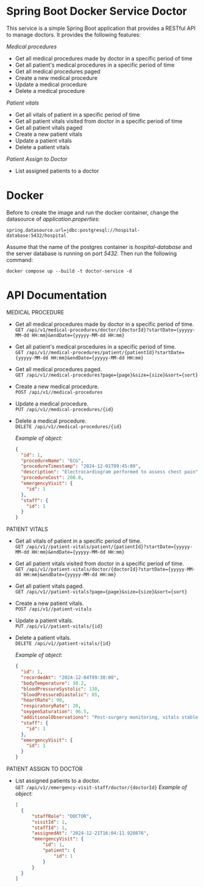 Spring Boot Docker Service Doctor
==========================
This service is a simple Spring Boot application that provides a RESTful API to manage doctors.
It provides the following features:

_Medical procedures_
- Get all medical procedures made by doctor in a specific period of time
- Get all patient's medical procedures in a specific period of time
- Get all medical procedures paged
- Create a new medical procedure
- Update a medical procedure
- Delete a medical procedure

_Patient vitals_
- Get all vitals of patient in a specific period of time
- Get all patient vitals visited from doctor in a specific period of time
- Get all patient vitals paged
- Create a new patient vitals
- Update a patient vitals
- Delete a patient vitals

_Patient Assign to Doctor_
- List assigned patients to a doctor

Docker
========
Before to create the image and run the docker container, change the datasource of _application.properties_:
```
spring.datasource.url=jdbc:postgresql://hospital-database:5432/hospital
```
Assume that the name of the postgres container is *hospital-database* and the server database is running on port *5432*.
Then run the following command:
```
docker compose up --build -t doctor-service -d
```

API Documentation
========
MEDICAL PROCEDURE
- Get all medical procedures made by doctor in a specific period of time.<br/>
`GET /api/v1/medical-procedures/doctor/{doctorId}?startDate={yyyyy-MM-dd HH:mm}&endDate={yyyyy-MM-dd HH:mm}`
- Get all patient's medical procedures in a specific period of time.<br/>
`GET /api/v1//medical-procedures/patient/{patientId}?startDate={yyyyy-MM-dd HH:mm}&endDate={yyyyy-MM-dd HH:mm}`
- Get all medical procedures paged.<br/>
`GET /api/v1//medical-procedures?page={page}&size={size}&sort={sort}`
- Create a new medical procedure.<br/>
`POST /api/v1//medical-procedures`
- Update a medical procedure.<br/>
`PUT /api/v1//medical-procedures/{id}`
- Delete a medical procedure.<br/>
`DELETE /api/v1//medical-procedures/{id}`

  _Example of object:_
    ```json
    {
      "id": 1,
      "procedureName": "ECG",
      "procedureTimestamp": "2024-12-01T09:45:00",
      "description": "Electrocardiogram performed to assess chest pain",
      "procedureCost": 200.0,
      "emergencyVisit": {
        "id": 1
      },
      "staff": {
        "id": 1
      }
    }
    ```

PATIENT VITALS
- Get all vitals of patient in a specific period of time.<br/>
`GET /api/v1//patient-vitals/patient/{patientId}?startDate={yyyyy-MM-dd HH:mm}&endDate={yyyyy-MM-dd HH:mm}`
- Get all patient vitals visited from doctor in a specific period of time.<br/>
`GET /api/v1//patient-vitals/doctor/{doctorId}?startDate={yyyyy-MM-dd HH:mm}&endDate={yyyyy-MM-dd HH:mm}`
- Get all patient vitals paged.<br/>
`GET /api/v1//patient-vitals?page={page}&size={size}&sort={sort}`
- Create a new patient vitals.<br/>
`POST /api/v1//patient-vitals`
- Update a patient vitals.<br/>
`PUT /api/v1//patient-vitals/{id}`
- Delete a patient vitals.<br/>
`DELETE /api/v1//patient-vitals/{id}`

  _Example of object:_
  ```json
  {
    "id": 1,
    "recordedAt": "2024-12-04T09:30:00",
    "bodyTemperature": 38.2,
    "bloodPressureSystolic": 130,
    "bloodPressureDiastolic": 85,
    "heartRate": 90,
    "respiratoryRate": 20,
    "oxygenSaturation": 96.5,
    "additionalObservations": "Post-surgery monitoring, vitals stable",
    "staff": {
      "id": 1
    },
    "emergencyVisit": {
      "id": 1
    }
  }
  ```
PATIENT ASSIGN TO DOCTOR
- List assigned patients to a doctor.<br/>
`GET /api/v1//emergency-visit-staff/doctor/{doctorId}`
  _Example of object:_
  ```json
  [
    {
        "staffRole": "DOCTOR",
        "visitId": 1,
        "staffId": 1,
        "assignedAt": "2024-12-21T16:04:11.920876",
        "emergencyVisit": {
            "id": 1,
            "patient": {
                "id": 1
            }
        }
    }
  ]
  ```